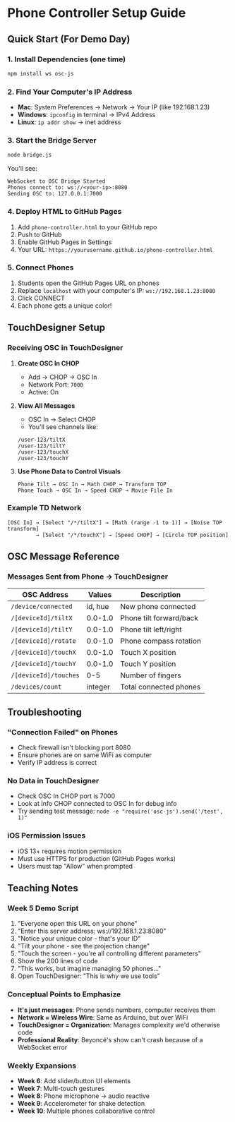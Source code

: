 # Phone Controller Setup Guide

## Quick Start (For Demo Day)

### 1. Install Dependencies (one time)
```bash
npm install ws osc-js
```

### 2. Find Your Computer's IP Address
- **Mac**: System Preferences → Network → Your IP (like 192.168.1.23)
- **Windows**: `ipconfig` in terminal → IPv4 Address
- **Linux**: `ip addr show` → inet address

### 3. Start the Bridge Server
```bash
node bridge.js
```
You'll see:
```
WebSocket to OSC Bridge Started
Phones connect to: ws://<your-ip>:8080
Sending OSC to: 127.0.0.1:7000
```

### 4. Deploy HTML to GitHub Pages
1. Add `phone-controller.html` to your GitHub repo
2. Push to GitHub
3. Enable GitHub Pages in Settings
4. Your URL: `https://yourusername.github.io/phone-controller.html`

### 5. Connect Phones
1. Students open the GitHub Pages URL on phones
2. Replace `localhost` with your computer's IP: `ws://192.168.1.23:8080`
3. Click CONNECT
4. Each phone gets a unique color!

## TouchDesigner Setup

### Receiving OSC in TouchDesigner

1. **Create OSC In CHOP**
   - Add → CHOP → OSC In
   - Network Port: `7000`
   - Active: On

2. **View All Messages**
   - OSC In → Select CHOP
   - You'll see channels like:
   ```
   /user-123/tiltX
   /user-123/tiltY
   /user-123/touchX
   /user-123/touchY
   ```

3. **Use Phone Data to Control Visuals**
   ```
   Phone Tilt → OSC In → Math CHOP → Transform TOP
   Phone Touch → OSC In → Speed CHOP → Movie File In
   ```

### Example TD Network

```
[OSC In] → [Select "/*/tiltX"] → [Math (range -1 to 1)] → [Noise TOP transform]
         → [Select "/*/touchX"] → [Speed CHOP] → [Circle TOP position]
```

## OSC Message Reference

### Messages Sent from Phone → TouchDesigner

| OSC Address | Values | Description |
|------------|--------|-------------|
| `/device/connected` | id, hue | New phone connected |
| `/[deviceId]/tiltX` | 0.0-1.0 | Phone tilt forward/back |
| `/[deviceId]/tiltY` | 0.0-1.0 | Phone tilt left/right |
| `/[deviceId]/rotate` | 0.0-1.0 | Phone compass rotation |
| `/[deviceId]/touchX` | 0.0-1.0 | Touch X position |
| `/[deviceId]/touchY` | 0.0-1.0 | Touch Y position |
| `/[deviceId]/touches` | 0-5 | Number of fingers |
| `/devices/count` | integer | Total connected phones |

## Troubleshooting

### "Connection Failed" on Phones
- Check firewall isn't blocking port 8080
- Ensure phones are on same WiFi as computer
- Verify IP address is correct

### No Data in TouchDesigner
- Check OSC In CHOP port is 7000
- Look at Info CHOP connected to OSC In for debug info
- Try sending test message: `node -e "require('osc-js').send('/test', 1)"`

### iOS Permission Issues
- iOS 13+ requires motion permission
- Must use HTTPS for production (GitHub Pages works)
- Users must tap "Allow" when prompted

## Teaching Notes

### Week 5 Demo Script
1. "Everyone open this URL on your phone"
2. "Enter this server address: ws://192.168.1.23:8080"
3. "Notice your unique color - that's your ID"
4. "Tilt your phone - see the projection change"
5. "Touch the screen - you're all controlling different parameters"
6. Show the 200 lines of code
7. "This works, but imagine managing 50 phones..."
8. Open TouchDesigner: "This is why we use tools"

### Conceptual Points to Emphasize
- **It's just messages**: Phone sends numbers, computer receives them
- **Network = Wireless Wire**: Same as Arduino, but over WiFi
- **TouchDesigner = Organization**: Manages complexity we'd otherwise code
- **Professional Reality**: Beyoncé's show can't crash because of a WebSocket error

### Weekly Expansions
- **Week 6**: Add slider/button UI elements
- **Week 7**: Multi-touch gestures
- **Week 8**: Phone microphone → audio reactive
- **Week 9**: Accelerometer for shake detection
- **Week 10**: Multiple phones collaborative control